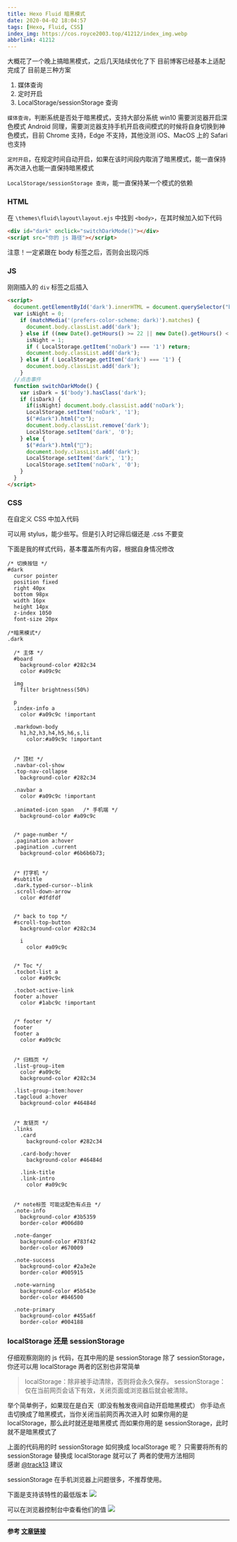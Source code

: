 ```yaml
---
title: Hexo Fluid 暗黑模式
date: 2020-04-02 18:04:57
tags: [Hexo, Fluid, CSS]
index_img: https://cos.royce2003.top/41212/index_img.webp
abbrlink: 41212
---
```


大概花了一个晚上搞暗黑模式，之后几天陆续优化了下
目前博客已经基本上适配完成了
目前是三种方案
1. 媒体查询
2. 定时开启
3. LocalStorage/sessionStorage 查询

`媒体查询`，判断系统是否处于暗黑模式，支持大部分系统
win10 需要浏览器开启深色模式
Android 同理，需要浏览器支持手机开启夜间模式的时候将自身切换到神色模式，目前 Chrome 支持，Edge 不支持，其他没测
iOS、MacOS 上的 Safari 也支持

`定时开启`，在规定时间自动开启，如果在该时间段内取消了暗黑模式，能一直保持
再次进入也能一直保持暗黑模式

`LocalStorage/sessionStorage 查询`，能一直保持某一个模式的依赖

### HTML

在 `\themes\fluid\layout\layout.ejs` 中找到 `<body>`，在其时候加入如下代码
```html
<div id="dark" onclick="switchDarkMode()"></div>
<script src="你的 js 路径"></script>
```
<p class="note note-danger">注意！一定紧跟在 body 标签之后，否则会出现闪烁</p>



### JS

刚刚插入的 `div` 标签之后插入

```html
<script>
  document.getElementById('dark').innerHTML = document.querySelector("body").classList.contains("dark")?"🌙":"🌞";
  var isNight = 0;
    if (matchMedia('(prefers-color-scheme: dark)').matches) {
      document.body.classList.add('dark');
    } else if ((new Date().getHours() >= 22 || new Date().getHours() < 7)) {
      isNight = 1; 
      if ( LocalStorage.getItem('noDark') === '1') return;
      document.body.classList.add('dark');
    } else if ( LocalStorage.getItem('dark') === '1') {
      document.body.classList.add('dark');
    }
  //点击事件
  function switchDarkMode() {
    var isDark = $('body').hasClass('dark');
    if (isDark) {
      if(isNight) document.body.classList.add('noDark');
      LocalStorage.setItem('noDark', '1');
      $("#dark").html("🌞");
      document.body.classList.remove('dark');
      LocalStorage.setItem('dark', '0');
    } else {
      $("#dark").html("🌙"); 
      document.body.classList.add('dark');
      LocalStorage.setItem('dark', '1');
      LocalStorage.setItem('noDark', '0');
    }
  }
</script>
```

### CSS

在自定义 CSS 中加入代码
<p class="note note-primary">可以用 stylus，能少些写。但是引入时记得后缀还是 .css 不要变</p>

下面是我的样式代码，基本覆盖所有内容，根据自身情况修改
```stylus
/* 切换按钮 */
#dark
  cursor pointer
  position fixed
  right 40px
  bottom 98px
  width 16px
  height 14px
  z-index 1050
  font-size 20px

/*暗黑模式*/
.dark

  /* 主体 */
  #board 
    background-color #282c34
    color #a09c9c
  
  img  
    filter brightness(50%)

  p
  .index-info a  
    color #a09c9c !important

  .markdown-body
    h1,h2,h3,h4,h5,h6,s,li  
      color:#a09c9c !important
    

  /* 顶栏 */
  .navbar-col-show
  .top-nav-collapse  
    background-color #282c34
    
  .navbar a  
    color #a09c9c !important
    
  .animated-icon span   /* 手机端 */
    background-color #a09c9c


  /* page-number */
  .pagination a:hover
  .pagination .current  
    background-color #6b6b6b73;


  /* 打字机 */
  #subtitle
  .dark.typed-cursor--blink
  .scroll-down-arrow
    color #dfdfdf


  /* back to top */
  #scroll-top-button
    background-color #282c34

    i
      color #a09c9c
    

  /* Toc */
  .tocbot-list a
    color #a09c9c

  .tocbot-active-link
  footer a:hover
    color #1abc9c !important


  /* footer */
  footer
  footer a
    color #a09c9c
    

  /* 归档页 */
  .list-group-item
    color #a09c9c
    background-color #282c34
    
  .list-group-item:hover
  .tagcloud a:hover
    background-color #46484d


  /* 友链页 */
  .links
    .card  
      background-color #282c34
        
    .card-body:hover  
      background-color #46484d
        
    .link-title
    .link-intro  
      color #a09c9c
    

  /* note标签 可能这配色有点丑 */
  .note-info
    background-color #3b5359
    border-color #006d80

  .note-danger
    background-color #783f42
    border-color #670009

  .note-success
    background-color #2a3e2e
    border-color #005915

  .note-warning
    background-color #5b543e
    border-color #846500

  .note-primary
    background-color #455a6f
    border-color #004188
```

### localStorage 还是 sessionStorage
仔细观察刚刚的 js 代码，在其中用的是 sessionStorage
除了 sessionStorage，你还可以用 localStorage
两者的区别也非常简单

>localStorage：除非被手动清除，否则将会永久保存。
sessionStorage： 仅在当前网页会话下有效，关闭页面或浏览器后就会被清除。

举个简单例子，如果现在是白天（即没有触发夜间自动开启暗黑模式）
你手动点击切换成了暗黑模式，当你关闭当前网页再次进入时
如果你用的是 localStorage，那么此时就还是暗黑模式
而如果你用的是 sessionStorage，此时就不是暗黑模式了

上面的代码用的时 sessionStorage
如何换成 localStorage 呢？
只需要将所有的 sessionStorage 替换成 localStorage 就可以了
两者的使用方法相同
<br>
感谢 [@track13](https://crosschannel.cc) 建议
<p class="note note-info"> sessionStorage 在手机浏览器上问题很多，不推荐使用。</p>

下面是支持该特性的最低版本
![](https://royce-img.oss-cn-beijing.aliyuncs.com/41212/01.webp)

可以在浏览器控制台中查看他们的值
![](https://royce-img.oss-cn-beijing.aliyuncs.com/41212/02.webp)

---
**参考 [文章链接](https://crosschannel.cc/daily/hexo%E6%B7%BB%E5%8A%A0%E6%9A%97%E8%89%B2%E6%A8%A1%E5%BC%8F.html)**
